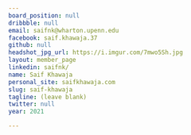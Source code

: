 ```yaml
---
board_position: null
dribbble: null
email: saifnk@wharton.upenn.edu
facebook: saif.khawaja.37
github: null
headshot_jpg_url: https://i.imgur.com/7mwo5Sh.jpg
layout: member_page
linkedin: saifnk/
name: Saif Khawaja
personal_site: saifkhawaja.com
slug: saif-khawaja
tagline: (leave blank)
twitter: null
year: 2021

---
```

